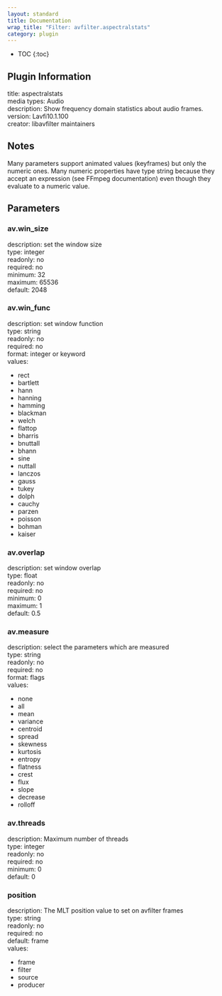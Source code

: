 ```yaml
---
layout: standard
title: Documentation
wrap_title: "Filter: avfilter.aspectralstats"
category: plugin
---
```

* TOC
{:toc}

## Plugin Information

title: aspectralstats  
media types:
Audio  
description: Show frequency domain statistics about audio frames.  
version: Lavfi10.1.100  
creator: libavfilter maintainers  

## Notes

Many parameters support animated values (keyframes) but only the numeric ones. Many numeric properties have type string because they accept an expression (see FFmpeg documentation) even though they evaluate to a numeric value.

## Parameters

### av.win_size

  
description:
set the window size  
type: integer  
readonly: no  
required: no  
minimum: 32  
maximum: 65536  
default: 2048  

### av.win_func

  
description:
set window function  
type: string  
readonly: no  
required: no  
format: integer or keyword  
values:  

* rect
* bartlett
* hann
* hanning
* hamming
* blackman
* welch
* flattop
* bharris
* bnuttall
* bhann
* sine
* nuttall
* lanczos
* gauss
* tukey
* dolph
* cauchy
* parzen
* poisson
* bohman
* kaiser

### av.overlap

  
description:
set window overlap  
type: float  
readonly: no  
required: no  
minimum: 0  
maximum: 1  
default: 0.5  

### av.measure

  
description:
select the parameters which are measured  
type: string  
readonly: no  
required: no  
format: flags  
values:  

* none
* all
* mean
* variance
* centroid
* spread
* skewness
* kurtosis
* entropy
* flatness
* crest
* flux
* slope
* decrease
* rolloff

### av.threads

  
description:
Maximum number of threads  
type: integer  
readonly: no  
required: no  
minimum: 0  
default: 0  

### position

  
description:
The MLT position value to set on avfilter frames  
type: string  
readonly: no  
required: no  
default: frame  
values:  

* frame
* filter
* source
* producer

